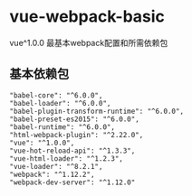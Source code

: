 # vue-webpack-basic
vue^1.0.0 最基本webpack配置和所需依赖包

## 基本依赖包

	"babel-core": "^6.0.0",
    "babel-loader": "^6.0.0",
    "babel-plugin-transform-runtime": "^6.0.0",
    "babel-preset-es2015": "^6.0.0",
    "babel-runtime": "^6.0.0",
    "html-webpack-plugin": "^2.22.0",
    "vue": "^1.0.0",
    "vue-hot-reload-api": "^1.3.3",
    "vue-html-loader": "^1.2.3",
    "vue-loader": "^8.2.1", 
    "webpack": "^1.12.2",
    "webpack-dev-server": "^1.12.0"